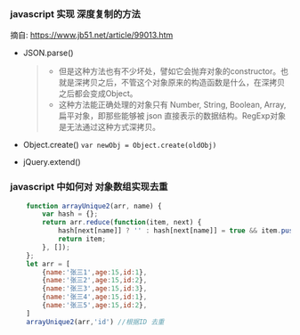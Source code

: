 ### javascript 实现 深度复制的方法

摘自: https://www.jb51.net/article/99013.htm

+ JSON.parse() 
    > + 但是这种方法也有不少坏处，譬如它会抛弃对象的constructor。也就是深拷贝之后，不管这个对象原来的构造函数是什么，在深拷贝之后都会变成Object。 
    > + 这种方法能正确处理的对象只有 Number, String, Boolean, Array, 扁平对象，即那些能够被 json 直接表示的数据结构。RegExp对象是无法通过这种方式深拷贝。
+ Object.create() 
    `var newObj = Object.create(oldObj)`

+ jQuery.extend()


### javascript 中如何对 对象数组实现去重

```JavaScript
    function arrayUnique2(arr, name) {
        var hash = {};
        return arr.reduce(function(item, next) {
            hash[next[name]] ? '' : hash[next[name]] = true && item.push(next);
            return item;
        }, []);
    };
    let arr = [
        {name:'张三1',age:15,id:1},
        {name:'张三2',age:15,id:2},
        {name:'张三3',age:15,id:3},
        {name:'张三4',age:15,id:1},
        {name:'张三5',age:15,id:2},
    ]
    arrayUnique2(arr,'id') //根据ID 去重
```

